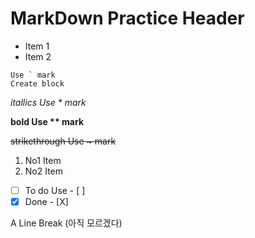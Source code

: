 # MarkDown Practice Header
- Item 1
- Item 2

```
Use ` mark
Create block
```
*itallics Use \* mark*

**bold Use \*\* mark**

~~strikethrough Use \~ mark~~

1. No1 Item
2. No2 Item

- [ ] To do Use \- \[ \]
- [X] Done \- \[X\]

A
Line 
Break (아직 모르겠다)
